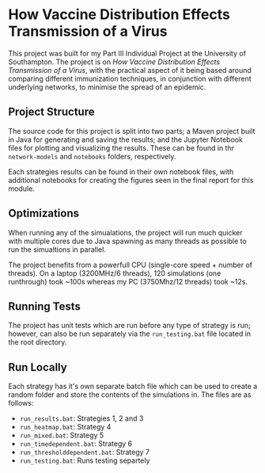 # How Vaccine Distribution Effects Transmission of a Virus

This project was built for my Part III Individual Project at the University of Southampton. The project is on *How Vaccine Distribution Effects Transmission of a Virus*, with the practical aspect of it being based around comparing different immunization techniques, in conjunction with different underlying networks, to minimise the spread of an epidemic.


## Project Structure
The source code for this project is split into two parts; a Maven project built in Java for generating and saving the results; and the Jupyter Notebook files for plotting and visualizing the results. These can be found in thr `network-models` and `notebooks` folders, respectively. 

Each strategies results can be found in their own notebook files, with additional notebooks for creating the figures seen in the final report for this module.
## Optimizations
When running any of the simualations, the project will run much quicker with multiple cores due to Java spawning as many threads as possible to run the simualtions in parallel. 

The project benefits from a powerfull CPU (single-core speed + number of threads). On a laptop (3200MHz/6 threads), 120 simulations (one runthrough) took ~100s whereas my PC (3750Mhz/12 threads) took ~12s. 
## Running Tests
The project has unit tests which are run before any type of strategy is run; however, can also be run separately via the `run_testing.bat` file located in the root directory. 
## Run Locally
Each strategy has it's own separate batch file which can be used to create a random folder and store the contents of the simulations in. The files are as follows:

- `run_results.bat`: Strategies 1, 2 and 3
- `run_heatmap.bat`: Strategy 4
- `run_mixed.bat`: Strategy 5
- `run_timedependent.bat`: Strategy 6
- `run_thresholddependent.bat`: Strategy 7
- `run_testing.bat`: Runs testing separtely